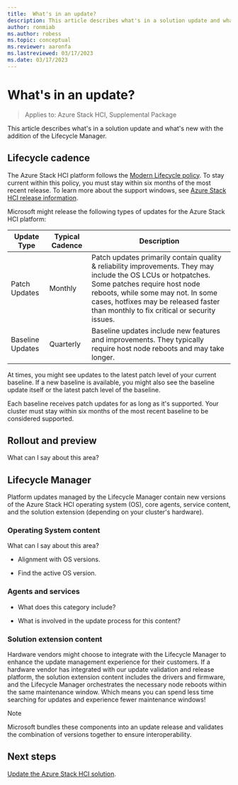 ```yaml
---
title:  What's in an update?
description: This article describes what's in a solution update and what's new with the addition of the Lifecycle Manager.
author: ronmiab
ms.author: robess
ms.topic: conceptual
ms.reviewer: aaronfa
ms.lastreviewed: 03/17/2023
ms.date: 03/17/2023
---
```


# What's in an update?

> Applies to: Azure Stack HCI, Supplemental Package

This article describes what's in a solution update and what's new with the addition of the Lifecycle Manager.

## Lifecycle cadence

The Azure Stack HCI platform follows the [Modern Lifecycle policy](/lifecycle/policies/modern). To stay current within this policy, you must stay within six months of the most recent release. To learn more about the support windows, see [Azure Stack HCI release information](lifecycle-management-placeholder.md).

Microsoft might release the following types of updates for the Azure Stack HCI platform:

|Update Type |Typical Cadence |Description |
|------------|----------------|------------|
|Patch Updates| Monthly |Patch updates primarily contain quality & reliability improvements. They may include the OS LCUs or hotpatches. Some patches require host node reboots, while some may not. In some cases, hotfixes may be released faster than monthly to fix critical or security issues.|
|Baseline Updates |Quarterly |Baseline updates include new features and improvements. They typically require host node reboots and may take longer.|

At times, you might see updates to the latest patch level of your current baseline. If a new baseline is available, you might also see the baseline update itself or the latest patch level of the baseline.

Each baseline receives patch updates for as long as it's supported. Your cluster must stay within six months of the most recent baseline to be considered supported.

## Rollout and preview

What can I say about this area?

## Lifecycle Manager

Platform updates managed by the Lifecycle Manager contain new versions of the Azure Stack HCI operating system (OS), core agents, service content, and the solution extension (depending on your cluster's hardware).

### Operating System content

What can I say about this area?

- Alignment with OS versions.

- Find the active OS version.

### Agents and services

- What does this category include?

- What is involved in the update process for this content?

### Solution extension content

Hardware vendors might choose to integrate with the Lifecycle Manager to enhance the update management experience for their customers. If a hardware vendor has integrated with our update validation and release platform, the solution extension content includes the drivers and firmware, and the Lifecycle Manager orchestrates the necessary node reboots within the same maintenance window. Which means you can spend less time searching for updates and experience fewer maintenance windows!

> [!NOTE]
> Microsoft bundles these components into an update release and validates the combination of versions together to ensure interoperability.

## Next steps

[Update the Azure Stack HCI solution](lifecycle-management-placeholder.md).
